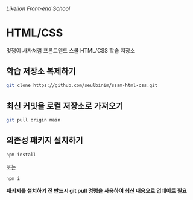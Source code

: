 ###### Likelion Front-end School

# HTML/CSS

멋쟁이 사자처럼 프론트엔드 스쿨 HTML/CSS 학습 저장소

## 학습 저장소 복제하기

```sh
git clone https://github.com/seulbinim/ssam-html-css.git
```

## 최신 커밋을 로컬 저장소로 가져오기

```sh
git pull origin main
```

## 의존성 패키지 설치하기

```sh
npm install
```

또는

```sh
npm i
```

**패키지를 설치하기 전 반드시 git pull 명령을 사용하여 최신 내용으로 업데이트 필요**
